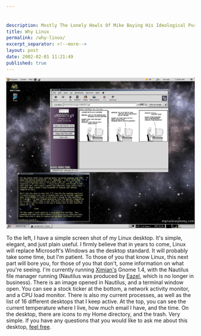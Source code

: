 ```yaml
---


description: Mostly The Lonely Howls Of Mike Baying His Ideological Purity At The Moon
title: Why Linux
permalink: /why-linux/
excerpt_separator: <!--more-->
layout: post
date: 2002-02-01 11:21:49
published: true
---
```


![](/assets/images/LqFYqn1.jpg)

To the left, I have a simple screen shot of my Linux desktop. It's simple, elegant, and just plain useful. I firmly believe that in years to come, Linux will replace Microsoft's Windows as the desktop standard. It will probably take some time, but I'm patient. To those of you that know Linux, this next part will bore you, for those of you that don't, some information on what you're seeing. I'm currently running [Ximian's](http://www.ximian.com/) Gnome 1.4, with the Nautilus file manager running (Nautilus was produced by [Eazel](http://www.eazel.com/), which is no longer in business). There is an image opened in Nautilus, and a terminal window open. You can see a stock ticker at the bottom, a network activity monitor, and a CPU load monitor. There is also my current processes, as well as the list of 16 different desktops that I keep active. At the top, you can see the current temperature where I live, how much email I have, and the time. On the desktop, there are icons to my Home directory, and the trash. Very simple. If you have any questions that you would like to ask me about this desktop, [feel free](mailto:mike@fosstodon.org).
